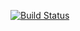 [![Build Status](https://travis-ci.org/distribuidaI/rmi_policies.svg?branch=master)](https://travis-ci.org/distribuidaI/rmi_policies)

